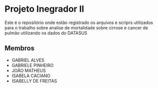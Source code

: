 # Projeto Inegrador II

Este é o repositório onde estão registrado os arquivos e scriprs utilizados para o trabalho sobre analise de mortalidade sobre cirrose e cancer de pulmão utilizando os dados do DATASUS

## Membros

- GABRIEL ALVES
- GABRIELE PINHEIRO
- JOÃO MATHEUS
- ISABELA CACIANO
- ISABELLY DE FREITAS
